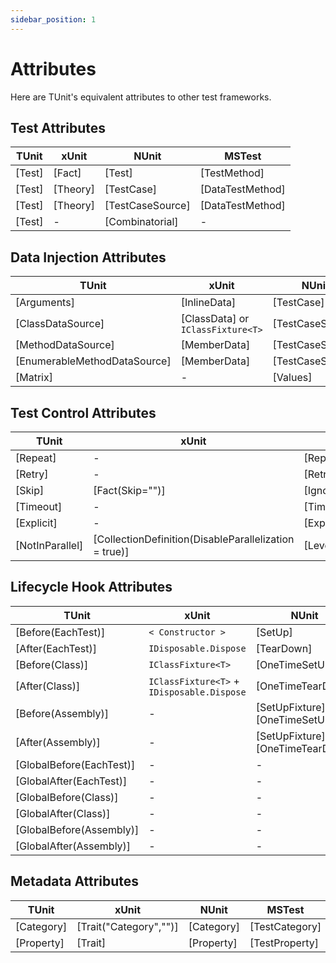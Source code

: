 ```yaml
---
sidebar_position: 1
---
```


# Attributes

Here are TUnit's equivalent attributes to other test frameworks.

## Test Attributes

| TUnit  | xUnit    | NUnit            | MSTest           |
| ------ | -------- | ---------------- | ---------------- |
| [Test] | [Fact]   | [Test]           | [TestMethod]     |
| [Test] | [Theory] | [TestCase]       | [DataTestMethod] |
| [Test] | [Theory] | [TestCaseSource] | [DataTestMethod] |
| [Test] | -        | [Combinatorial]  | -                |

## Data Injection Attributes

| TUnit                        | xUnit                             | NUnit            | MSTest        |
| ---------------------------- | --------------------------------- | ---------------- | ------------- |
| [Arguments]                  | [InlineData]                      | [TestCase]       | [DataRow]     |
| [ClassDataSource]            | [ClassData] or `IClassFixture<T>` | [TestCaseSource] | -             |
| [MethodDataSource]           | [MemberData]                      | [TestCaseSource] | [DynamicData] |
| [EnumerableMethodDataSource] | [MemberData]                      | [TestCaseSource] | [DynamicData] |
| [Matrix]                     | -                                 | [Values]         | -             |

## Test Control Attributes

| TUnit           | xUnit                                                 | NUnit                | MSTest   |
| --------------- | ----------------------------------------------------- | -------------------- | -------- |
| [Repeat]        | -                                                     | [Repeat]             | -        |
| [Retry]         | -                                                     | [Retry]              | -        |
| [Skip]          | [Fact(Skip="")]                                       | [Ignore]             | [Ignore] |
| [Timeout]       | -                                                     | [TimeOut]            | -        |
| [Explicit]      | -                                                     | [Explicit]           | -        |
| [NotInParallel] | [CollectionDefinition(DisableParallelization = true)] | [LevelOfParallelism] | -        |

## Lifecycle Hook Attributes

| TUnit                    | xUnit                                      | NUnit                              | MSTest               |
| ------------------------ | ------------------------------------------ | ---------------------------------- | -------------------- |
| [Before(EachTest)]       | `< Constructor >`                          | [SetUp]                            | [TestInitialize]     |
| [After(EachTest)]        | `IDisposable.Dispose`                      | [TearDown]                         | [TestCleanup]        |
| [Before(Class)]          | `IClassFixture<T>`                         | [OneTimeSetUp]                     | [ClassInitialize]    |
| [After(Class)]           | `IClassFixture<T>` + `IDisposable.Dispose` | [OneTimeTearDown]                  | [ClassCleanup]       |
| [Before(Assembly)]       | -                                          | [SetUpFixture] + [OneTimeSetUp]    | [AssemblyInitialize] |
| [After(Assembly)]        | -                                          | [SetUpFixture] + [OneTimeTearDown] | [AssemblyCleanup]    |
| [GlobalBefore(EachTest)] | -                                          | -                                  | -                    |
| [GlobalAfter(EachTest)]  | -                                          | -                                  | -                    |
| [GlobalBefore(Class)]    | -                                          | -                                  | -                    |
| [GlobalAfter(Class)]     | -                                          | -                                  | -                    |
| [GlobalBefore(Assembly)] | -                                          | -                                  | -                    |
| [GlobalAfter(Assembly)]  | -                                          | -                                  | -                    |

## Metadata Attributes

| TUnit      | xUnit                  | NUnit      | MSTest         |
| ---------- | ---------------------- | ---------- | -------------- |
| [Category] | [Trait("Category","")] | [Category] | [TestCategory] |
| [Property] | [Trait]                | [Property] | [TestProperty] |
